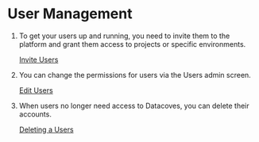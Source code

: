 
# User Management

1. To get your users up and running, you need to invite them to the platform and grant them access to projects or specific environments. 

   [Invite Users](how-tos/datacoves/admin/how_to_invitations.md)

2. You can change the permissions for users via the Users admin screen.

    [Edit Users](how-tos/datacoves/admin/how_to_manage_users#edit-a-user)

3. When users no longer need access to Datacoves, you can delete their accounts.

    [Deleting a Users](how-tos/datacoves/admin/how_to_manage_users#delete-a-user)
